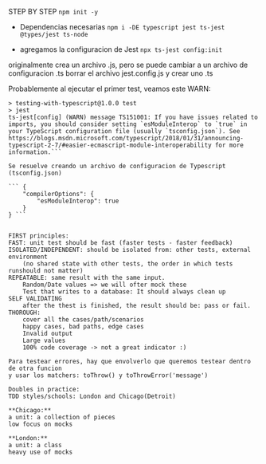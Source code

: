 STEP BY STEP
```npm init -y```

- Dependencias necesarias
```npm i -DE typescript jest ts-jest @types/jest ts-node```

- agregamos la configuracion de Jest
```npx ts-jest config:init```

originalmente crea un archivo .js, pero se puede cambiar a un archivo de configuracion .ts
borrar el archivo jest.config.js y crear uno .ts

Probablemente al ejecutar el primer test, veamos este WARN:

```PS C:\Users\Pochi\Documents\repos\Testing-with-Typescript> npm test
> testing-with-typescript@1.0.0 test
> jest
ts-jest[config] (WARN) message TS151001: If you have issues related to imports, you should consider setting `esModuleInterop` to `true` in your TypeScript configuration file (usually `tsconfig.json`). See https://blogs.msdn.microsoft.com/typescript/2018/01/31/announcing-typescript-2-7/#easier-ecmascript-module-interoperability for more information.```

Se resuelve creando un archivo de configuracion de Typescript (tsconfig.json)

``` {
    "compilerOptions": {
        "esModuleInterop": true
    }
} ```


FIRST principles:
FAST: unit test should be fast (faster tests - faster feedback)
ISOLATED/INDEPENDENT: should be isolated from: other tests, external environment 
    (no shared state with other tests, the order in which tests runshould not matter)
REPEATABLE: same result with the same input. 
    Random/Date values => we will ofter mock these
    Test that writes to a database: It should always clean up
SELF VALIDATING
    after the thest is finished, the result should be: pass or fail.
THOROUGH:
    cover all the cases/path/scenarios
    happy cases, bad paths, edge cases
    Invalid output
    Large values
    100% code coverage -> not a great indicator :) 

Para testear errores, hay que envolverlo que queremos testear dentro de otra funcion
y usar los matchers: toThrow() y toThrowError('message')

Doubles in practice: 
TDD styles/schools: London and Chicago(Detroit)

**Chicago:** 
a unit: a collection of pieces 
low focus on mocks

**London:**
a unit: a class
heavy use of mocks